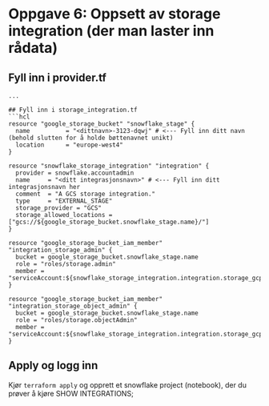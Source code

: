 # Oppgave 6: Oppsett av storage integration (der man laster inn rådata)

## Fyll inn i provider.tf
```hcl
...

## Fyll inn i storage_integration.tf
```hcl
resource "google_storage_bucket" "snowflake_stage" {
  name          = "<dittnavn>-3123-dqwj" # <--- Fyll inn ditt navn (behold slutten for å holde bøttenavnet unikt)
  location      = "europe-west4"
}

resource "snowflake_storage_integration" "integration" {
  provider = snowflake.accountadmin
  name     = "<ditt integrasjonsnavn>" # <--- Fyll inn ditt integrasjonsnavn her
  comment  = "A GCS storage integration."
  type     = "EXTERNAL_STAGE"
  storage_provider = "GCS"
  storage_allowed_locations = ["gcs://${google_storage_bucket.snowflake_stage.name}/"]
}

resource "google_storage_bucket_iam_member" "integration_storage_admin" {
  bucket = google_storage_bucket.snowflake_stage.name
  role = "roles/storage.admin"
  member = "serviceAccount:${snowflake_storage_integration.integration.storage_gcp_service_account}"
}

resource "google_storage_bucket_iam_member" "integration_storage_object_admin" {
  bucket = google_storage_bucket.snowflake_stage.name
  role = "roles/storage.objectAdmin"
  member = "serviceAccount:${snowflake_storage_integration.integration.storage_gcp_service_account}"
}
```

## Apply og logg inn
Kjør `terraform apply` og opprett et snowflake project (notebook), der du prøver å kjøre SHOW INTEGRATIONS;